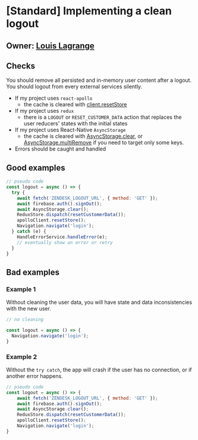 # [Standard] Implementing a clean logout

## Owner: [Louis Lagrange](https://github.com/Minishlink)

## Checks

You should remove all persisted and in-memory user content after a logout.
You should logout from every external services silently.

* If my project uses `react-apollo`
    * the cache is cleared with [client.resetStore](https://www.apollographql.com/docs/react/advanced/caching.html#reset-store)
* If my project uses `redux`
    * there is a `LOGOUT` or `RESET_CUSTOMER_DATA` action that replaces the user reducers' states with the initial states
* If my project uses React-Native `AsyncStorage`
    * the cache is cleared with [AsyncStorage.clear](https://facebook.github.io/react-native/docs/asyncstorage.html#clear), or [AsyncStorage.multiRemove](https://facebook.github.io/react-native/docs/asyncstorage.html#multiremove) if you need to target only some keys.
* Errors should be caught and handled

## Good examples

```js
// pseudo code
const logout = async () => {
  try {
    await fetch('ZENDESK_LOGOUT_URL', { method: 'GET' });
    await firebase.auth().signOut();
    await AsyncStorage.clear();
    ReduxStore.dispatch(resetCustomerData());
    apolloClient.resetStore();
    Navigation.navigate('login');
  } catch (e) {
    HandleErrorService.handleError(e);
    // eventually show an error or retry
  }
}
```

## Bad examples

### Example 1

Without cleaning the user data, you will have state and data inconsistencies with the new user.

```js
// no cleaning

const logout = async () => {
  Navigation.navigate('login');
}
```

### Example 2

Without the `try catch`, the app will crash if the user has no connection, or if another error happens.

```js
// pseudo code
const logout = async () => {
    await fetch('ZENDESK_LOGOUT_URL', { method: 'GET' });
    await firebase.auth().signOut();
    await AsyncStorage.clear();
    ReduxStore.dispatch(resetCustomerData());
    apolloClient.resetStore();
    Navigation.navigate('login');
}
```